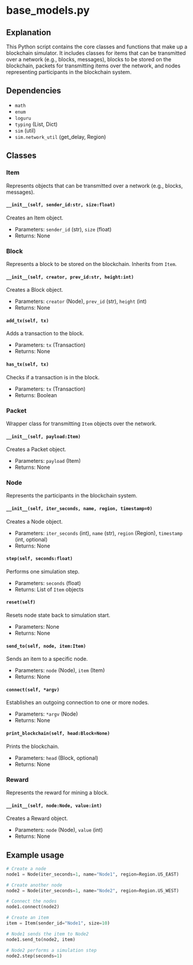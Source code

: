 # base_models.py

## Explanation
This Python script contains the core classes and functions that make up a blockchain simulator. It includes classes for items that can be transmitted over a network (e.g., blocks, messages), blocks to be stored on the blockchain, packets for transmitting items over the network, and nodes representing participants in the blockchain system. 

## Dependencies
- `math`
- `enum`
- `loguru`
- `typing` (List, Dict)
- `sim` (util)
- `sim.network_util` (get_delay, Region)

## Classes

### Item
Represents objects that can be transmitted over a network (e.g., blocks, messages).

#### `__init__(self, sender_id:str, size:float)`
Creates an Item object.
- Parameters: `sender_id` (str), `size` (float)
- Returns: None

### Block
Represents a block to be stored on the blockchain. Inherits from `Item`.

#### `__init__(self, creator, prev_id:str, height:int)`
Creates a Block object.
- Parameters: `creator` (Node), `prev_id` (str), `height` (int)
- Returns: None

#### `add_tx(self, tx)`
Adds a transaction to the block.
- Parameters: `tx` (Transaction)
- Returns: None

#### `has_tx(self, tx)`
Checks if a transaction is in the block.
- Parameters: `tx` (Transaction)
- Returns: Boolean

### Packet
Wrapper class for transmitting `Item` objects over the network.

#### `__init__(self, payload:Item)`
Creates a Packet object.
- Parameters: `payload` (Item)
- Returns: None

### Node
Represents the participants in the blockchain system.

#### `__init__(self, iter_seconds, name, region, timestamp=0)`
Creates a Node object.
- Parameters: `iter_seconds` (int), `name` (str), `region` (Region), `timestamp` (int, optional)
- Returns: None

#### `step(self, seconds:float)`
Performs one simulation step.
- Parameters: `seconds` (float)
- Returns: List of `Item` objects

#### `reset(self)`
Resets node state back to simulation start.
- Parameters: None
- Returns: None

#### `send_to(self, node, item:Item)`
Sends an item to a specific node.
- Parameters: `node` (Node), `item` (Item)
- Returns: None

#### `connect(self, *argv)`
Establishes an outgoing connection to one or more nodes.
- Parameters: `*argv` (Node)
- Returns: None

#### `print_blockchain(self, head:Block=None)`
Prints the blockchain.
- Parameters: `head` (Block, optional)
- Returns: None

### Reward
Represents the reward for mining a block.

#### `__init__(self, node:Node, value:int)`
Creates a Reward object.
- Parameters: `node` (Node), `value` (int)
- Returns: None

## Example usage
```python
# Create a node
node1 = Node(iter_seconds=1, name="Node1", region=Region.US_EAST)

# Create another node
node2 = Node(iter_seconds=1, name="Node2", region=Region.US_WEST)

# Connect the nodes
node1.connect(node2)

# Create an item
item = Item(sender_id="Node1", size=10)

# Node1 sends the item to Node2
node1.send_to(node2, item)

# Node2 performs a simulation step
node2.step(seconds=1)
```